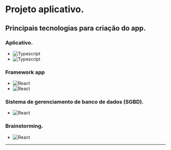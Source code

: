 # Projeto aplicativo.

## Principais tecnologias para criação do app.

### Aplicativo.

- <img aling="center" alt="Typescript" src="https://img.shields.io/badge/TypeScript-007ACC?style=for-the-badge&logo=typescript&logoColor=white"/>

- <img aling="center" alt="Typescript" src="https://img.shields.io/badge/JavaScript-F7DF1E?style=for-the-badge&logo=javascript&logoColor=black"/>

### Framework app

- <img aling="center" alt="React" src="https://img.shields.io/badge/React-20232A?style=for-the-badge&logo=react&logoColor=61DAFB"/>

- <img aling="center" alt="React" src="https://img.shields.io/badge/Node.js-43853D?style=for-the-badge&logo=node.js&logoColor=white"/>

### Sistema de gerenciamento de banco de dados (SGBD).

- <img aling="center" alt="React" src="	https://img.shields.io/badge/MySQL-00000F?style=for-the-badge&logo=mysql&logoColor=white"/>

### Brainstorming.

- <img aling="center" alt="React" src="	https://img.shields.io/badge/Figma-F24E1E?style=for-the-badge&logo=figma&logoColor=white"/>

---
